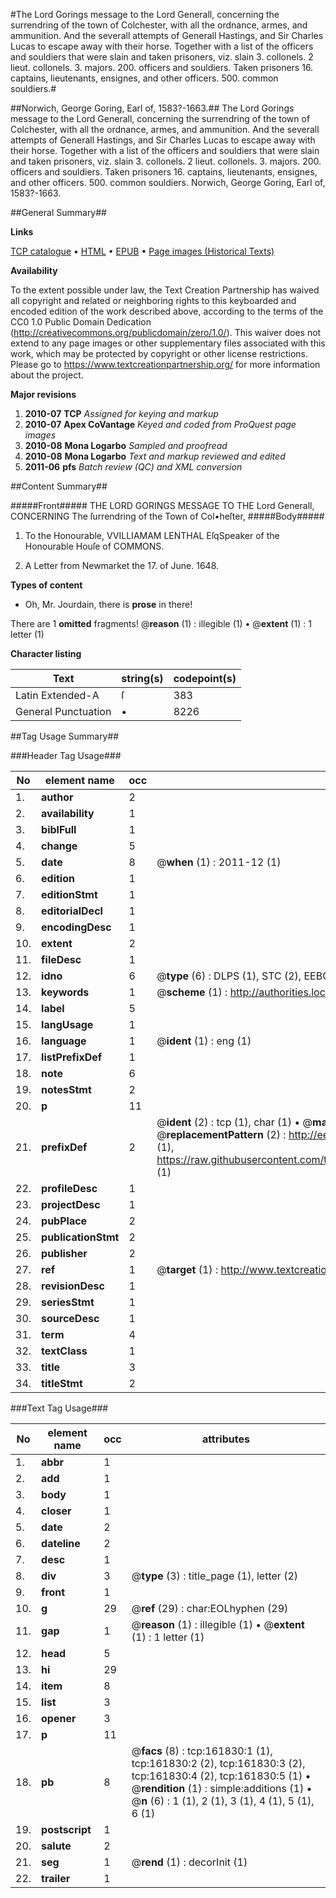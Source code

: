 #The Lord Gorings message to the Lord Generall, concerning the surrendring of the town of Colchester, with all the ordnance, armes, and ammunition. And the severall attempts of Generall Hastings, and Sir Charles Lucas to escape away with their horse. Together with a list of the officers and souldiers that were slain and taken prisoners, viz. slain 3. collonels. 2 lieut. collonels. 3. majors. 200. officers and souldiers. Taken prisoners 16. captains, lieutenants, ensignes, and other officers. 500. common souldiers.#

##Norwich, George Goring, Earl of, 1583?-1663.##
The Lord Gorings message to the Lord Generall, concerning the surrendring of the town of Colchester, with all the ordnance, armes, and ammunition. And the severall attempts of Generall Hastings, and Sir Charles Lucas to escape away with their horse. Together with a list of the officers and souldiers that were slain and taken prisoners, viz. slain 3. collonels. 2 lieut. collonels. 3. majors. 200. officers and souldiers. Taken prisoners 16. captains, lieutenants, ensignes, and other officers. 500. common souldiers.
Norwich, George Goring, Earl of, 1583?-1663.

##General Summary##

**Links**

[TCP catalogue](http://www.ota.ox.ac.uk/tcp/)  • 
[HTML](http://tei.it.ox.ac.uk/tcp/Texts-HTML/free/A89/A89744.html)  • 
[EPUB](http://tei.it.ox.ac.uk/tcp/Texts-EPUB/free/A89/A89744.epub) • 
[Page images (Historical Texts)](https://historicaltexts.jisc.ac.uk/eebo-99863147e)

**Availability**

To the extent possible under law, the Text Creation Partnership has waived all copyright and related or neighboring rights to this keyboarded and encoded edition of the work described above, according to the terms of the CC0 1.0 Public Domain Dedication (http://creativecommons.org/publicdomain/zero/1.0/). This waiver does not extend to any page images or other supplementary files associated with this work, which may be protected by copyright or other license restrictions. Please go to https://www.textcreationpartnership.org/ for more information about the project.

**Major revisions**

1. __2010-07__ __TCP__ *Assigned for keying and markup*
1. __2010-07__ __Apex CoVantage__ *Keyed and coded from ProQuest page images*
1. __2010-08__ __Mona Logarbo__ *Sampled and proofread*
1. __2010-08__ __Mona Logarbo__ *Text and markup reviewed and edited*
1. __2011-06__ __pfs__ *Batch review (QC) and XML conversion*

##Content Summary##

#####Front#####
THE LORD GORINGS MESSAGE TO THE Lord Generall, CONCERNING The ſurrendring of the Town of Col•heſter,
#####Body#####

1. To the Honourable, VVILLIAMAM LENTHAL EſqSpeaker of the Honourable Houſe of COMMONS.

1. A Letter from Newmarket the 17. of June. 1648.

**Types of content**

  * Oh, Mr. Jourdain, there is **prose** in there!

There are 1 **omitted** fragments! 
 @__reason__ (1) : illegible (1)  •  @__extent__ (1) : 1 letter (1)

**Character listing**


|Text|string(s)|codepoint(s)|
|---|---|---|
|Latin Extended-A|ſ|383|
|General Punctuation|•|8226|

##Tag Usage Summary##

###Header Tag Usage###

|No|element name|occ|attributes|
|---|---|---|---|
|1.|__author__|2||
|2.|__availability__|1||
|3.|__biblFull__|1||
|4.|__change__|5||
|5.|__date__|8| @__when__ (1) : 2011-12 (1)|
|6.|__edition__|1||
|7.|__editionStmt__|1||
|8.|__editorialDecl__|1||
|9.|__encodingDesc__|1||
|10.|__extent__|2||
|11.|__fileDesc__|1||
|12.|__idno__|6| @__type__ (6) : DLPS (1), STC (2), EEBO-CITATION (1), PROQUEST (1), VID (1)|
|13.|__keywords__|1| @__scheme__ (1) : http://authorities.loc.gov/ (1)|
|14.|__label__|5||
|15.|__langUsage__|1||
|16.|__language__|1| @__ident__ (1) : eng (1)|
|17.|__listPrefixDef__|1||
|18.|__note__|6||
|19.|__notesStmt__|2||
|20.|__p__|11||
|21.|__prefixDef__|2| @__ident__ (2) : tcp (1), char (1)  •  @__matchPattern__ (2) : ([0-9\-]+):([0-9IVX]+) (1), (.+) (1)  •  @__replacementPattern__ (2) : http://eebo.chadwyck.com/downloadtiff?vid=$1&page=$2 (1), https://raw.githubusercontent.com/textcreationpartnership/Texts/master/tcpchars.xml#$1 (1)|
|22.|__profileDesc__|1||
|23.|__projectDesc__|1||
|24.|__pubPlace__|2||
|25.|__publicationStmt__|2||
|26.|__publisher__|2||
|27.|__ref__|1| @__target__ (1) : http://www.textcreationpartnership.org/docs/. (1)|
|28.|__revisionDesc__|1||
|29.|__seriesStmt__|1||
|30.|__sourceDesc__|1||
|31.|__term__|4||
|32.|__textClass__|1||
|33.|__title__|3||
|34.|__titleStmt__|2||


###Text Tag Usage###

|No|element name|occ|attributes|
|---|---|---|---|
|1.|__abbr__|1||
|2.|__add__|1||
|3.|__body__|1||
|4.|__closer__|1||
|5.|__date__|2||
|6.|__dateline__|2||
|7.|__desc__|1||
|8.|__div__|3| @__type__ (3) : title_page (1), letter (2)|
|9.|__front__|1||
|10.|__g__|29| @__ref__ (29) : char:EOLhyphen (29)|
|11.|__gap__|1| @__reason__ (1) : illegible (1)  •  @__extent__ (1) : 1 letter (1)|
|12.|__head__|5||
|13.|__hi__|29||
|14.|__item__|8||
|15.|__list__|3||
|16.|__opener__|3||
|17.|__p__|11||
|18.|__pb__|8| @__facs__ (8) : tcp:161830:1 (1), tcp:161830:2 (2), tcp:161830:3 (2), tcp:161830:4 (2), tcp:161830:5 (1)  •  @__rendition__ (1) : simple:additions (1)  •  @__n__ (6) : 1 (1), 2 (1), 3 (1), 4 (1), 5 (1), 6 (1)|
|19.|__postscript__|1||
|20.|__salute__|2||
|21.|__seg__|1| @__rend__ (1) : decorInit (1)|
|22.|__trailer__|1||
